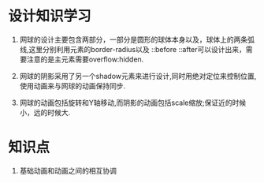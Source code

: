 # 设计知识学习

1. 网球的设计主要包含两部分，一部分是圆形的球体本身以及，球体上的两条弧线,这里分别利用元素的border-radius以及
   ::before ::after可以设计出来，需要注意的是主元素需要overflow:hidden.  

2. 网球的阴影采用了另一个shadow元素来进行设计,同时用绝对定位来控制位置,使用动画来与网球的动画保持同步. 

3. 网球的动画包括旋转和Y轴移动,而阴影的动画包括scale缩放;保证近的时候小，远的时候大.

# 知识点

1. 基础动画和动画之间的相互协调
